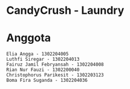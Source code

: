 # CandyCrush - Laundry
# Anggota 
    Elia Angga - 1302204005
    Luthfi Siregar - 1302204013
    Fairuz Jamil Febryansah - 1302204008
    Rian Nur Fauzi - 1302200040
    Christophorus Parikesit - 1302203123
    Boma Fira Suganda - 1302204036
